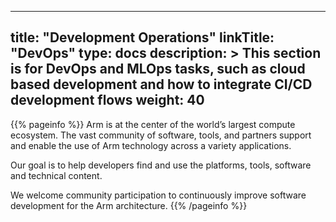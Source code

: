 
---
title: "Development Operations"
linkTitle: "DevOps"
type: docs
description: >
    This section is for DevOps and MLOps tasks, such as cloud based development and how to integrate CI/CD development flows
weight: 40
---

{{% pageinfo %}}
Arm is at the center of the world’s largest compute ecosystem. The vast community of software, tools, and partners support and enable the use of Arm technology across a variety applications.

Our goal is to help developers find and use the platforms, tools, software and technical content.

We welcome community participation to continuously improve software development for the Arm architecture.
{{% /pageinfo %}}
